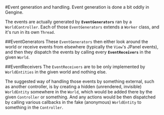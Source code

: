 #Event generation and handling.
Event generation is done a bit oddly in Gengine.

The events are actually generated by **`EventGenerators`**
ran by a `WorldController`. Each of those `EventGenerators` extends a `Worker`
class, and it's run in its own `Thread`.

##EventGenerators
These `EventGenerators` then either look around the world or receive events from
elsewhere (typically the `View`'s JPanel events), and then they dispatch
the events by calling every **`EventReceivers`** in the given `World`.

##EventReceivers
The `EventReceivers` are to be only implemented by `WorldEntities` in the given
world and nothing else.

The suggested way of handling those events by something external, such as
another controller, is by creating a hidden (unrendered, invisible) `WorldEntity`
somewhere in the `World`, which would be added there by the given `Controller`
or something. And any actions would be then dispatched by calling various
callbacks in the fake (anonymous) `WorldEntity` to something in the `Controller`.